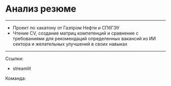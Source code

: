 # Анализ резюме
---
- Проект по хакатону от Газпром Нефти и СПбГЭУ
- Чтение CV, создание матриц компетенций и сравнение с требованиями для рекомендаций определенных вакансий из ИИ сектора и желательных улучшений в своих навыках
---
Ссылки:
- streamlit

Команда:

